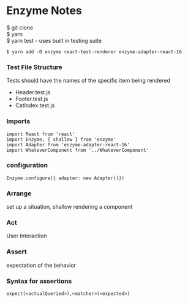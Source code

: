 # Enzyme Notes
$ git clone  
$ yarn  
$ yarn test - uses built in testing suite

`$ yarn add -D enzyme react-test-renderer enzyme-adapter-react-16`

### Test File Structure
Tests should have the names of the specific item being rendered  
- Header.test.js
- Footer.test.js
- CatIndex.test.js


### Imports
```
import React from 'react'
import Enzyme, { shallow } from 'enzyme'
import Adapter from 'enzyme-adapter-react-16'
import WhateverComponent from '../WhateverComponent'
```

### configuration
`Enzyme.configure({ adapter: new Adapter()})`

### Arrange
set up a situation, shallow rendering a component
### Act
User Interaction
### Assert
expectation of the behavior

### Syntax for assertions
`expect(<actualQueried>),<matcher>(<expected>)`
